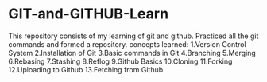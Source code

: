 # GIT-and-GITHUB-Learn

This repository consists of my learning of git and github.
Practiced all the git commands and formed a repository.
concepts learned:
  1.Version Control System
  2.Installation of Git
  3.Basic commands in Git
  4.Branching
  5.Merging
  6.Rebasing
  7.Stashing
  8.Reflog
  9.Github Basics
  10.Cloning
  11.Forking
  12.Uploading to Github
  13.Fetching from Github
  
